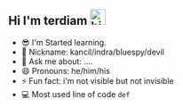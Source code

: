 ## Hi I'm terdiam <img src="https://user-images.githubusercontent.com/1303154/88677602-1635ba80-d120-11ea-84d8-d263ba5fc3c0.gif" width="28px" alt="hi">


- 😎 I'm Started learning.
- 👀 Nickname: kancil/indra/bluespy/devil
- 💬 Ask me about: ....
- 😄 Pronouns: he/him/his
- ⚡ Fun fact: i'm not visible but not invisible
- 💻 Most used line of code `def`
